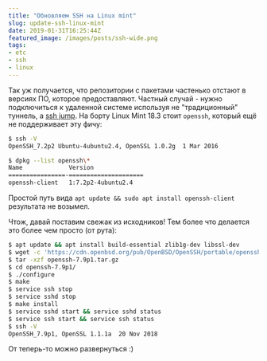 ```yaml
---
title: "Обновляем SSH на Linux mint"
slug: update-ssh-linux-mint
date: 2019-01-31T16:25:44Z
featured_image: /images/posts/ssh-wide.png
tags:
- etc
- ssh
- linux
---
```


Так уж получается, что репозитории с пакетами частенько отстают в версиях ПО, которое предоставляют. Частный случай - нужно подключиться к удаленной системе используя не "традиционный" туннель, а [ssh jump](https://wiki.gentoo.org/wiki/SSH_jump_host). На борту Linux Mint 18.3 стоит `openssh`, который ещё не поддерживает эту фичу:

<!--more-->

```bash
$ ssh -V
OpenSSH_7.2p2 Ubuntu-4ubuntu2.4, OpenSSL 1.0.2g  1 Mar 2016

$ dpkg --list openssh\*
Name             Version
================-=====================
openssh-client   1:7.2p2-4ubuntu2.4
```

Простой путь вида `apt update && sudo apt install openssh-client` результата не возымел.

Чтож, давай поставим свежак из исходников! Тем более что делается это более чем просто (от рута):

```bash
$ apt update && apt install build-essential zlib1g-dev libssl-dev
$ wget -c 'https://cdn.openbsd.org/pub/OpenBSD/OpenSSH/portable/openssh-7.9p1.tar.gz'
$ tar -xzf openssh-7.9p1.tar.gz
$ cd openssh-7.9p1/
$ ./configure
$ make
$ service ssh stop
$ service sshd stop
$ make install
$ service sshd start && service sshd status
$ service ssh start && service ssh status
$ ssh -V
OpenSSH_7.9p1, OpenSSL 1.1.1a  20 Nov 2018
```

От теперь-то можно развернуться :)
